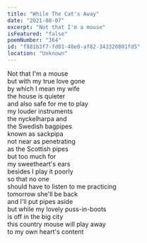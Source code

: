 ```yaml
---
title: "While The Cat's Away"
date: "2021-08-07"
excerpt: "Not that I'm a mouse"
isFeatured: "false"
poemNumber: "364"
id: "f881b3f7-fd01-48e0-af82-343320801fd5"
location: "Unknown"
---
```


Not that I'm a mouse  
but with my true love gone  
by which I mean my wife  
the house is quieter  
and also safe for me to play  
my louder instruments  
the nyckelharpa and  
the Swedish bagpipes  
known as sackpipa  
not near as penetrating  
as the Scottish pipes  
but too much for  
my sweetheart's ears  
besides I play it poorly  
so that no one  
should have to listen to me practicing  
tomorrow she'll be back  
and I'll put pipes aside  
but while my lovely puss-in-boots  
is off in the big city  
this country mouse will play away  
to my own heart's content
